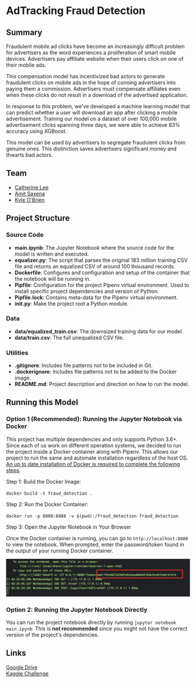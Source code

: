 # AdTracking Fraud Detection

## Summary

Fraudulent mobile ad clicks have become an increasingly difficult problem for advertisers as the word experiences a proliferation of smart mobile devices. Advertisers pay affiliate website when their users click on one of their mobile ads.

This compensation model has incentivized bad actors to generate fraudulent clicks on mobile ads in the hope of conning advertisers into paying them a commission. Advertisers must compensate affiliates even when these clicks do not result in a download of the advertised application.

In response to this problem, we've developed a machine learning model that can predict whether a user will download an app after clicking a mobile advertisement. Training our model on a dataset of over 100,000 mobile advertisement clicks spanning three days, we were able to achieve 83% accuracy using XGBoost.

This model can be used by advertisers to segregate fraudulent clicks from genuine ones. This distinction saves advertisers significant money and thwarts bad actors.

## Team
- [Catherine Lee ](https://www.linkedin.com/in/catherinelee274/)
- [Amit Saxena](https://www.linkedin.com/in/amitsa1/)
- [Kyle O'Brien](https://www.linkedin.com/in/kyle1668/)

## Project Structure

### Source Code

- **main.ipynb**: The Jupyter Notebook where the source code for the model is written and executed.
- **equalizer.py**: The script that parses the original 183 million training CSV file and returns an equalized CSV of around 100 thousand records.
- **Dockerfile**: Configures and configuration and setup of the container that the notebook will be running in.
- **Pipfile**: Configuration for the project Pipenv virtual environment. Used to install specific project dependencies and version of Python.
- **Pipfile.lock**: Contains meta-data for the Pipenv virtual environment.
- **__init__.py**: Make the project root a Python module.

### Data

- **data/equalized_train.csv**: The downsized training data for our model.
- **data/train.csv**: The full unequalized CSV file.

### Utilities

- **.gitignore**: Includes file patterns not to be included in Git.
- **.dockerignore**: Includes file patterns not to be added to the Docker image.
- **README.md**: Project description and direction on how to run the model.

## Running this Model

### Option 1 (Recommended): Running the Jupyter Notebook via Docker

This project has multiple dependencies and only supports Python 3.6+. Since each of us work on different operation systems, we decided to run the project inside a Docker container along with Pipenv. This allows our project to run the same and automate installation regardless of the host OS. [An up to date installation of Docker is required to complete the following steps](https://www.docker.com/get-started).

Step 1: Build the Docker Image:

`docker build -t fraud_detection .`

Step 2: Run the Docker Container:

`docker run -p 8080:8888 -v $(pwd):/fraud_detection fraud_detection`

Step 3: Open the Jupyter Notebook in Your Browser

Once the Docker container is running, you can go to `http://localhost:8080` to view the notebook. When prompted, enter the password/token found in the output of your running Docker container.

![alt text](./assets\token-readme-image.png "The Notebook Token")

### Option 2: Running the Jupyter Notebook Directly

You can run the project notebook directly by running `jupyter notebook main.ipynb`. This is **not recommended** since you might not have the correct version of the project's dependencies.

## Links

[Google Drive](https://drive.google.com/drive/u/0/folders/0AFnlAysa3MTEUk9PVA)\
[Kaggle Challenge](https://www.kaggle.com/c/talkingdata-adtracking-fraud-detection)

